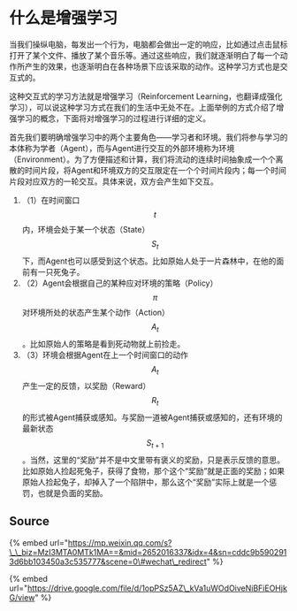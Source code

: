 # 什么是增强学习

当我们操纵电脑，每发出一个行为，电脑都会做出一定的响应，比如通过点击鼠标打开了某个文件、播放了某个音乐等。通过这些响应，我们就逐渐明白了每一个动作所产生的效果，也逐渐明白在各种场景下应该采取的动作。这种学习方式也是交互式的。

这种交互式的学习方法就是增强学习（Reinforcement Learning，也翻译成强化学习），可以说这种学习方式在我们的生活中无处不在。上面举例的方式介绍了增强学习的概念，下面将对增强学习的过程进行详细的定义。

首先我们要明确增强学习中的两个主要角色——学习者和环境。我们将参与学习的本体称为学者（Agent），而与Agent进行交互的外部环境称为环境（Environment）。为了方便描述和计算，我们将流动的连续时间抽象成一个个离散的时间片段，将Agent和环境双方的交互限定在一个个时间片段内；每一个时间片段对应双方的一轮交互。具体来说，双方会产生如下交互。

1. （1）在时间窗口 $$t$$ 内，环境会处于某一个状态（State） $$S_t$$ 下，而Agent也可以感受到这个状态。比如原始人处于一片森林中，在他的面前有一只死兔子。
2. （2）Agent会根据自己的某种应对环境的策略（Policy） $$\pi$$ 对环境所处的状态产生某个动作（Action） $$A_t$$ 。比如原始人的策略是看到死动物就上前捡走。
3. （3）环境会根据Agent在上一个时间窗口的动作 $$A_t$$ 产生一定的反馈，以奖励（Reward） $$R_t$$ 的形式被Agent捕获或感知。与奖励一道被Agent捕获或感知的，还有环境的最新状态 $$S_{t+1}$$ 。当然，这里的“奖励”并不是中文里带有褒义的奖励，只是表示反馈的意思。比如原始人捡起死兔子，获得了食物，那个这个“奖励”就是正面的奖励；如果原始人捡起兔子，却掉入了一个陷阱中，那么这个“奖励”实际上就是一个惩罚，也就是负面的奖励。

## Source

{% embed url="https://mp.weixin.qq.com/s?\_\_biz=MzI3MTA0MTk1MA==&mid=2652016337&idx=4&sn=cddc9b5902913d6bb103450a3c535777&scene=0\#wechat\_redirect" %}

{% embed url="https://drive.google.com/file/d/1opPSz5AZ\_kVa1uWOdOiveNiBFiEOHjkG/view" %}


